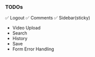 ### TODOs

✅ Logout
✅ Comments
✅ Sidebar(sticky)
- Video Upload
- Search
- History
- Save
- Form Error Handling
